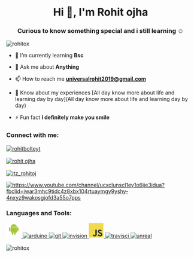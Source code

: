 <h1 align="center">Hi 👋, I'm Rohit ojha</h1>

<h3 align="center">Curious to know something special and i still learning ☺️</h3>

<p align="left"> <img src="/https://cdn.dribbble.com/users/1162077/screenshots/3848914/programmer.gifhpvc/?username=rohitox&label=Profile%20views&color=0e75b6&style=flat" alt="rohitox" /> </p>

- 🌱 I’m currently learning **Bsc**

- 💬 Ask me about **Anything**

- 📫 How to reach me **universalrohit2019@gmail.com**

- 📄 Know about my experiences [All day know more about life and learning day by day](All day know more about life and learning day by day)

- ⚡ Fun fact **I definitely make you smile**

<h3 align="left">Connect with me:</h3>

<p align="left">

<a href="https://twitter.com/rohitbolteyt" target="blank"><img align="center" src="https://raw.githubusercontent.com/rahuldkjain/github-profile-readme-generator/master/src/images/icons/Social/twitter.svg" alt="rohitbolteyt" height="30" width="40" /></a>

<a href="https://www.facebook.com/rohitojha9988?mibextid=ZbWKwL" target="blank"><img align="center" src="https://raw.githubusercontent.com/rahuldkjain/github-profile-radme-generator/master/src/images/icons/Social/facebook.svg" alt="rohit ojha" height="30" width="40" /></a>

<a href="https://instagram.com/itz_rohitoj" target="blank"><img align="center" src="https://raw.githubusercontent.com/rahuldkjain/github-profile-readme-generator/master/src/images/icons/Social/instagram.svg" alt="itz_rohitoj" height="30" width="40" /></a>

<a href="https://www.youtube.com/c/https://www.youtube.com/channel/ucxclunscl1ey1o6jje3idua?fbclid=iwar3mhc9tidc4z8xbx104rtuaymgy9yshy-4nxyz9wakosgjofd3a55o7pps" target="blank"><img align="center" src="https://raw.githubusercontent.com/rahuldkjain/github-profile-readme-generator/master/src/images/icons/Social/youtube.svg" alt="https://www.youtube.com/channel/ucxclunscl1ey1o6jje3idua?fbclid=iwar3mhc9tidc4z8xbx104rtuaymgy9yshy-4nxyz9wakosgjofd3a55o7pps" height="30" width="40" /></a>

</p>

<h3 align="left">Languages and Tools:</h3>

<p align="left"> <a href="https://developer.android.com" target="_blank" rel="noreferrer"> <img src="https://raw.githubusercontent.com/devicons/devicon/master/icons/android/android-original-wordmark.svg" alt="android" width="40" height="40"/> </a> <a href="https://www.arduino.cc/" target="_blank" rel="noreferrer"> <img src="https://cdn.worldvectorlogo.com/logos/arduino-1.svg" alt="arduino" width="40" height="40"/> </a> <a href="https://git-scm.com/" target="_blank" rel="noreferrer"> <img src="https://www.vectorlogo.zone/logos/git-scm/git-scm-icon.svg" alt="git" width="40" height="40"/> </a> <a href="https://www.invisionapp.com/" target="_blank" rel="noreferrer"> <img src="https://www.vectorlogo.zone/logos/invisionapp/invisionapp-icon.svg" alt="invision" width="40" height="40"/> </a> <a href="https://developer.mozilla.org/en-US/docs/Web/JavaScript" target="_blank" rel="noreferrer"> <img src="https://raw.githubusercontent.com/devicons/devicon/master/icons/javascript/javascript-original.svg" alt="javascript" width="40" height="40"/> </a> <a href="https://travis-ci.org" target="_blank" rel="noreferrer"> <img src="https://www.vectorlogo.zone/logos/travis-ci/travis-ci-icon.svg" alt="travisci" width="40" height="40"/> </a> <a href="https://unrealengine.com/" target="_blank" rel="noreferrer"> <img src="https://raw.githubusercontent.com/kenangundogan/fontisto/036b7eca71aab1bef8e6a0518f7329f13ed62f6b/icons/svg/brand/unreal-engine.svg" alt="unreal" width="40" height="40"/> </a> </p>

<p><img align="center" src="https://github-readme-stats.vercel.app/api/top-langs?username=rohitox&show_icons=true&locale=en&layout=compact" alt="rohitox" /></p>





 





